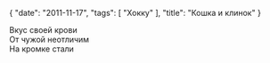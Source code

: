 {
   "date": "2011-11-17",
   "tags": [
      "Хокку"
   ],
   "title": "Кошка и клинок"
}

Вкус своей крови  
От чужой неотличим  
На кромке стали
